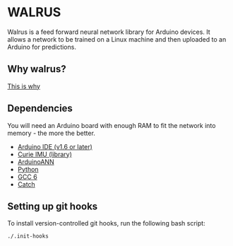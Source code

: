 # WALRUS
Walrus is a feed forward neural network library for Arduino devices. It allows a network to be trained on a Linux machine and then uploaded to an Arduino for predictions. 

## Why walrus?

[This is why](https://imgur.com/gallery/GUnt3yw)

## Dependencies

You will need an Arduino board with enough RAM to fit the network into memory - the more the better.

- [Arduino IDE (v1.6 or later)](https://www.arduino.cc/en/Main/Software)
- [Curie IMU (library)](https://www.arduino.cc/en/Reference/CurieIMU)
- [ArduinoANN](http://robotics.hobbizine.com/arduinoann.html)
- [Python](https://www.python.org/downloads/)
- [GCC 6](https://gcc.gnu.org/gcc-6/)
- [Catch](https://github.com/philsquared/Catch)

## Setting up git hooks

To install version-controlled git hooks, run the following bash script:

    ./.init-hooks
